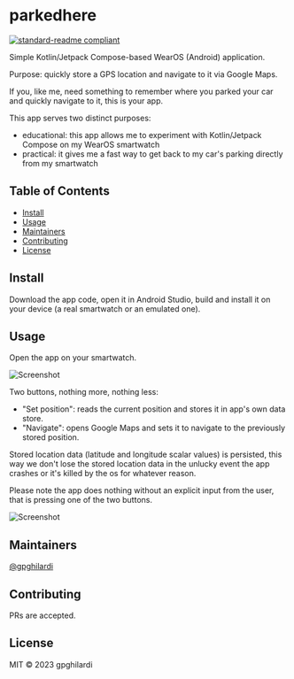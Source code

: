 # parkedhere

[![standard-readme compliant](https://img.shields.io/badge/standard--readme-OK-green.svg?style=flat-square)](https://github.com/RichardLitt/standard-readme)

Simple Kotlin/Jetpack Compose-based WearOS (Android) application.

Purpose: quickly store a GPS location and navigate to it via Google Maps.

If you, like me, need something to remember where you parked your car and quickly navigate to it, this is your app.

This app serves two distinct purposes:
- educational: this app allows me to experiment with Kotlin/Jetpack Compose on my WearOS smartwatch
- practical: it gives me a fast way to get back to my car's parking directly from my smartwatch

## Table of Contents

- [Install](#install)
- [Usage](#usage)
- [Maintainers](#maintainers)
- [Contributing](#contributing)
- [License](#license)

## Install

Download the app code, open it in Android Studio, build and install it on your device (a real smartwatch or an emulated one).

## Usage

Open the app on your smartwatch.

![Screenshot](docs/images/parkedhere_icon.png)

Two buttons, nothing more, nothing less:
- "Set position": reads the current position and stores it in app's own data store.
- "Navigate": opens Google Maps and sets it to navigate to the previously stored position.

Stored location data (latitude and longitude scalar values) is persisted, this way we don't lose the stored location data in the unlucky event the app crashes or it's killed by the os for whatever reason.

Please note the app does nothing without an explicit input from the user, that is pressing one of the two buttons.

![Screenshot](docs/images/parkedhere_buttons.png)

## Maintainers

[@gpghilardi](https://github.com/gpghilardi)

## Contributing

PRs are accepted.

## License

MIT © 2023 gpghilardi
